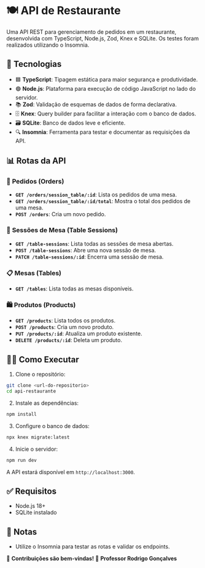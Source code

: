 # 🍽️ API de Restaurante

Uma API REST para gerenciamento de pedidos em um restaurante, desenvolvida com TypeScript, Node.js, Zod, Knex e SQLite. Os testes foram realizados utilizando o Insomnia.

## 🚀 Tecnologias

- 🟦 **TypeScript**: Tipagem estática para maior segurança e produtividade.
- 🟢 **Node.js**: Plataforma para execução de código JavaScript no lado do servidor.
- 📚 **Zod**: Validação de esquemas de dados de forma declarativa.
- 🗄️ **Knex**: Query builder para facilitar a interação com o banco de dados.
- 🗃️ **SQLite**: Banco de dados leve e eficiente.
- 🔍 **Insomnia**: Ferramenta para testar e documentar as requisições da API.

## 📊 Rotas da API

### 🛒 **Pedidos (Orders)**

- **`GET /orders/session_table/:id`**: Lista os pedidos de uma mesa.
- **`GET /orders/session_table/:id/total`**: Mostra o total dos pedidos de uma mesa.
- **`POST /orders`**: Cria um novo pedido.

### 🍴 **Sessões de Mesa (Table Sessions)**

- **`GET /table-sessions`**: Lista todas as sessões de mesa abertas.
- **`POST /table-sessions`**: Abre uma nova sessão de mesa.
- **`PATCH /table-sessions/:id`**: Encerra uma sessão de mesa.

### 📋 **Mesas (Tables)**

- **`GET /tables`**: Lista todas as mesas disponíveis.

### 🛍️ **Produtos (Products)**

- **`GET /products`**: Lista todos os produtos.
- **`POST /products`**: Cria um novo produto.
- **`PUT /products/:id`**: Atualiza um produto existente.
- **`DELETE /products/:id`**: Deleta um produto.

## 🧑‍💻 Como Executar

1. Clone o repositório:

```bash
git clone <url-do-repositorio>
cd api-restaurante
```

2. Instale as dependências:

```bash
npm install
```

3. Configure o banco de dados:

```bash
npx knex migrate:latest
```

4. Inicie o servidor:

```bash
npm run dev
```

A API estará disponível em `http://localhost:3000`.

## ✅ Requisitos

- Node.js 18+
- SQLite instalado

## 📌 Notas

- Utilize o Insomnia para testar as rotas e validar os endpoints.

🎯 **Contribuições são bem-vindas!**
🚀 **Professor Rodrigo Gonçalves**
